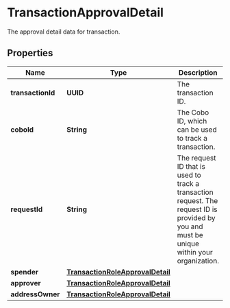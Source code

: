 

# TransactionApprovalDetail

The approval detail data for transaction.

## Properties

| Name | Type | Description | Notes |
|------------ | ------------- | ------------- | -------------|
|**transactionId** | **UUID** | The transaction ID. |  [optional] |
|**coboId** | **String** | The Cobo ID, which can be used to track a transaction. |  [optional] |
|**requestId** | **String** | The request ID that is used to track a transaction request. The request ID is provided by you and must be unique within your organization. |  [optional] |
|**spender** | [**TransactionRoleApprovalDetail**](TransactionRoleApprovalDetail.md) |  |  [optional] |
|**approver** | [**TransactionRoleApprovalDetail**](TransactionRoleApprovalDetail.md) |  |  [optional] |
|**addressOwner** | [**TransactionRoleApprovalDetail**](TransactionRoleApprovalDetail.md) |  |  [optional] |



